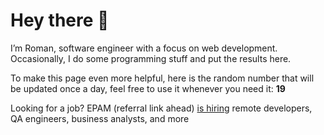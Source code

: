 # Hey there 👋

I’m Roman, software engineer with a focus on web development. Occasionally, I do
some programming stuff and put the results here.

To make this page even more helpful, here is the random number that will be
updated once a day, feel free to use it whenever you need it: **19**

Looking for a job? EPAM (referral link ahead) [is hiring](https://epa.ms/RomanGusev) remote developers,
QA engineers, business analysts, and more
